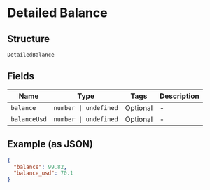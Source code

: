 
# Detailed Balance

## Structure

`DetailedBalance`

## Fields

| Name | Type | Tags | Description |
|  --- | --- | --- | --- |
| `balance` | `number \| undefined` | Optional | - |
| `balanceUsd` | `number \| undefined` | Optional | - |

## Example (as JSON)

```json
{
  "balance": 99.82,
  "balance_usd": 70.1
}
```

